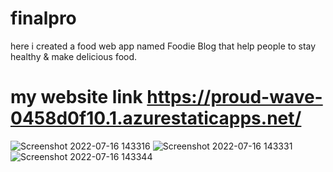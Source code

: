 # finalpro
here i created a food web app named Foodie Blog that help people to stay healthy & make delicious food.

# my website link  https://proud-wave-0458d0f10.1.azurestaticapps.net/
![Screenshot 2022-07-16 143316](https://user-images.githubusercontent.com/96327660/179348371-0be5051d-91f7-47d8-9050-57c68e4c1d1f.jpg)
![Screenshot 2022-07-16 143331](https://user-images.githubusercontent.com/96327660/179348379-1ae18f27-5be1-4e7d-8928-511f1bef3f0d.jpg)
![Screenshot 2022-07-16 143344](https://user-images.githubusercontent.com/96327660/179348386-353155fd-db30-452c-a860-d0952dbc67d9.jpg)
